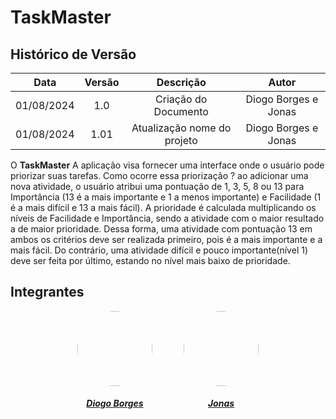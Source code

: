 
# TaskMaster

##  Histórico de Versão

| **Data** | **Versão** | **Descrição** | **Autor** |
| :--------: | :--------: | :--------:  | :--------: | 
| 01/08/2024 | 1.0 | Criação do Documento  | Diogo Borges e Jonas |
| 01/08/2024 | 1.01 | Atualização nome do projeto  | Diogo Borges e Jonas |

O **TaskMaster** A aplicação visa fornecer uma interface onde o usuário pode priorizar suas tarefas. Como ocorre essa priorização ? ao adicionar uma nova atividade, o usuário atribui uma pontuação de 1, 3, 5, 8 ou 13 para Importância (13 é a mais importante e 1 a menos importante) e Facilidade (1 é a mais difícil e 13 a mais fácil). A prioridade é calculada multiplicando os níveis de Facilidade e Importância, sendo a atividade com o maior resultado a de maior prioridade. Dessa forma, uma atividade com pontuação 13 em ambos os critérios deve ser realizada primeiro, pois é a mais importante e a mais fácil. Do contrário, uma atividade difícil e pouco importante(nível 1) deve ser feita por último, estando no nível mais baixo de prioridade.



## Integrantes 

<center>

<div style="display: flex; flex-direction: row; gap: 50px; flex-wrap: wrap; justify-content: center;" >
    <div>
        <a href="https://github.com/DigogSXD">
                <img style="border-radius: 50%;" src="https://github.com/DigogSXD.png" width="120px;"/>
                <h5 class="text-center">Diogo Borges</h5>
        </a>
    </div>
    <div>
        <a href="https://github.com/JonasMelo21">
                <img style="border-radius: 50%;" src="https://github.com/JonasMelo21.png" width="120px;"/>
                <h5 class="text-center">Jonas</h5>
        </a>
    </div>
</div>
    
</center>
